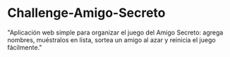 # Challenge-Amigo-Secreto
"Aplicación web simple para organizar el juego del Amigo Secreto: agrega nombres, muéstralos en lista, sortea un amigo al azar y reinicia el juego fácilmente."
